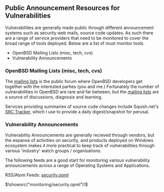 ## Public Announcement Resources for Vulnerabilities

Vulnerabilities are generally made public through different announcement
systems such as security web mails, source code updates. As such there are
a range of service providers that need to be monitored to cover the
broad range of tools deployed. Below are a list of must monitor tools.

<ul>
    <li>OpenBSD Mailing Lists (misc, tech, cvs)
    <li>Vulnerability Announcements
</ul>


### OpenBSD Mailing Lists (misc, tech, cvs)

The [mailing lists](http://www.openbsd.org/mail.html 
"Read the Netiquette Guide to Community Behaviour Guidelines for better results.")
is the public forum where OpenBSD developers get together with the interested
parties (you and me.) Fortunately the number of vulnerabilities in OpenBSD are 
rare and far between, but the [mailing lists](http://www.openbsd.org/mail.html 
"Read the Netiquette Guide to Community Behaviour Guidelines for better results.")
are a source of discussions, diagnosis and learning.

Services providing summaries of source code changes include Squish.net's 
<a href="http://www.squish.net/mailman/listinfo/odc">SRC Tracker</a>, which
I use to provide a daily digest/snapshot for perusal.

### Vulnerability Announcements

Vulnerability Announcements are generally recieved through vendors, but the expanse of 
activities on security, and products deployed on Windows ecosystem makes it
more practical to keep track of vulnerabilities through various 'industry' watch 
groups / organisations.

The following feeds are a good start for monitoring various vulnerability announcements
across a range of Operating Systems and Applications.

RSS/Atom Feeds: <a href="security.opml" title="OPML Format">security.opml</a>

<!--(block | syntax("xml"))-->
$!showsrc("monitoring/security.opml")!$
<!--(end)-->

